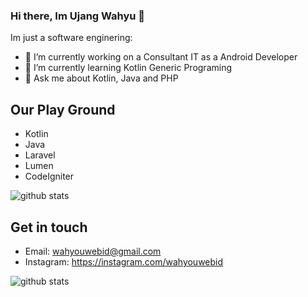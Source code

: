 
### Hi there, Im Ujang Wahyu 👋

Im just a software enginering:

- 🔭 I’m currently working on a Consultant IT as a Android Developer
- 🌱 I’m currently learning Kotlin Generic Programing
- 💬 Ask me about Kotlin, Java and PHP

## Our Play Ground

- Kotlin
- Java
- Laravel
- Lumen
- CodeIgniter

![github stats](https://github-readme-stats.vercel.app/api/top-langs/?username=wahyouwebid&langs_count=8&hide=c,css,assembly,c%2B%2B&layout=compact)

## Get in touch
- Email: wahyouwebid@gmail.com
- Instagram: https://instagram.com/wahyouwebid

![github stats](https://github-readme-stats.vercel.app/api?username=wahyouwebid&show_icons=true&count_private=true&include_all_commits)

<br/>

